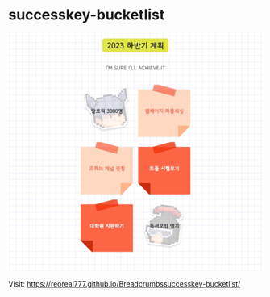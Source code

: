 # successkey-bucketlist
![프리뷰](preview.jpg)

Visit: https://reoreal777.github.io/Breadcrumbssuccesskey-bucketlist/
